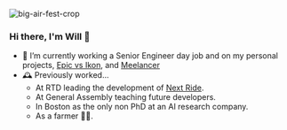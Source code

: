 <!--
**wmcb91/wmcb91** is a ✨ _special_ ✨ repository because its `README.md` (this file) appears on your GitHub profile.

Here are some ideas to get you started:


- 🌱 I’m currently learning 
- 👯 I’m looking to collaborate on ...
- 🤔 I’m looking for help with ...
- 💬 Ask me about ...
- 📫 How to reach me: ...
- 😄 Pronouns: ...
- ⚡ Fun fact: ...
-->

![big-air-fest-crop](https://user-images.githubusercontent.com/7145229/195369301-ad29f607-2ff8-4472-9818-98b77ee6d298.jpg)

### Hi there, I'm Will 👋

- 🏡 I’m currently working a Senior Engineer day job and on my personal projects, [Epic vs Ikon](https://epicorikon.com), and [Meelancer](https://meelancer.io)
- 🕰️ Previously worked...
  - At RTD leading the development of [Next Ride](https://app.rtd-denver.com/).
  - At General Assembly teaching future developers.
  - In Boston as the only non PhD at an AI research company.
  - As a farmer 🧑‍🌾.
